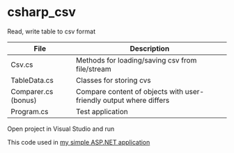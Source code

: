 # csharp_csv
Read, write table to csv format

 File | Description
 --- | --- 
 Csv.cs | Methods for loading/saving csv from file/stream
 TableData.cs | Classes for storing cvs
 Comparer.cs (bonus) | Compare content of objects with user-friendly output where differs
 Program.cs | Test application 

Open project in Visual Studio and run

This code used in [my simple ASP.NET application](https://github.com/miptleha/asp.net_braveland)
